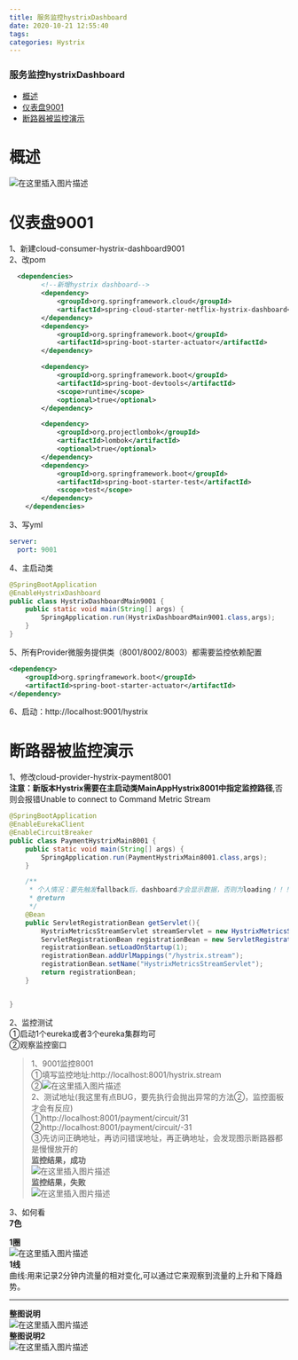 ```yaml
---
title: 服务监控hystrixDashboard
date: 2020-10-21 12:55:40
tags: 
categories: Hystrix
---
```


<!--more-->

### 服务监控hystrixDashboard

- [概述](#_1)
- [仪表盘9001](#9001_4)
- [断路器被监控演示](#_66)

# 概述

![在这里插入图片描述](https://img-blog.csdnimg.cn/2020102112373876.png#pic_center)

# 仪表盘9001

1、新建cloud-consumer-hystrix-dashboard9001  
2、改pom

```xml
  <dependencies>
        <!--新增hystrix dashboard-->
        <dependency>
            <groupId>org.springframework.cloud</groupId>
            <artifactId>spring-cloud-starter-netflix-hystrix-dashboard</artifactId>
        </dependency>
        <dependency>
            <groupId>org.springframework.boot</groupId>
            <artifactId>spring-boot-starter-actuator</artifactId>
        </dependency>

        <dependency>
            <groupId>org.springframework.boot</groupId>
            <artifactId>spring-boot-devtools</artifactId>
            <scope>runtime</scope>
            <optional>true</optional>
        </dependency>

        <dependency>
            <groupId>org.projectlombok</groupId>
            <artifactId>lombok</artifactId>
            <optional>true</optional>
        </dependency>
        <dependency>
            <groupId>org.springframework.boot</groupId>
            <artifactId>spring-boot-starter-test</artifactId>
            <scope>test</scope>
        </dependency>
    </dependencies>

```

3、写yml

```yml
server:
  port: 9001
```

4、主启动类

```java
@SpringBootApplication
@EnableHystrixDashboard
public class HystrixDashboardMain9001 {
    public static void main(String[] args) {
        SpringApplication.run(HystrixDashboardMain9001.class,args);
    }
}

```

5、所有Provider微服务提供类（8001/8002/8003）都需要监控依赖配置

```xml
<dependency>
    <groupId>org.springframework.boot</groupId>
    <artifactId>spring-boot-starter-actuator</artifactId>
</dependency> 
```

6、启动：http://localhost:9001/hystrix

# 断路器被监控演示

1、修改cloud-provider-hystrix-payment8001  
**注意：新版本Hystrix需要在主启动类MainAppHystrix8001中指定监控路径**,否则会报错Unable to connect to Command Metric Stream

```java
@SpringBootApplication
@EnableEurekaClient
@EnableCircuitBreaker
public class PaymentHystrixMain8001 {
    public static void main(String[] args) {
        SpringApplication.run(PaymentHystrixMain8001.class,args);
    }

    /**
     * 个人情况：要先触发fallback后，dashboard才会显示数据，否则为loading！！！！！
     * @return
     */
    @Bean
    public ServletRegistrationBean getServlet(){
        HystrixMetricsStreamServlet streamServlet = new HystrixMetricsStreamServlet();
        ServletRegistrationBean registrationBean = new ServletRegistrationBean(streamServlet);
        registrationBean.setLoadOnStartup(1);
        registrationBean.addUrlMappings("/hystrix.stream");
        registrationBean.setName("HystrixMetricsStreamServlet");
        return registrationBean;
    }


}
```

2、监控测试  
①启动1个eureka或者3个eureka集群均可  
②观察监控窗口

> 1、9001监控8001  
> ①填写监控地址:http://localhost:8001/hystrix.stream  
> ②![在这里插入图片描述](https://img-blog.csdnimg.cn/20201021124515736.png?x-oss-process=image/watermark,type_ZmFuZ3poZW5naGVpdGk,shadow_10,text_aHR0cHM6Ly9ibG9nLmNzZG4ubmV0L3FxXzIxMDQwNTU5,size_16,color_FFFFFF,t_70#pic_center)  
> 2、测试地址\(我这里有点BUG，要先执行会抛出异常的方法②，监控面板才会有反应\)  
> ①http://localhost:8001/payment/circuit/31  
> ②http://localhost:8001/payment/circuit/-31  
> ③先访问正确地址，再访问错误地址，再正确地址，会发现图示断路器都是慢慢放开的  
> **监控结果，成功**  
> ![在这里插入图片描述](https://img-blog.csdnimg.cn/20201021124751402.png?x-oss-process=image/watermark,type_ZmFuZ3poZW5naGVpdGk,shadow_10,text_aHR0cHM6Ly9ibG9nLmNzZG4ubmV0L3FxXzIxMDQwNTU5,size_16,color_FFFFFF,t_70#pic_center)  
> **监控结果，失败**  
> ![在这里插入图片描述](https://img-blog.csdnimg.cn/20201021124811445.png?x-oss-process=image/watermark,type_ZmFuZ3poZW5naGVpdGk,shadow_10,text_aHR0cHM6Ly9ibG9nLmNzZG4ubmV0L3FxXzIxMDQwNTU5,size_16,color_FFFFFF,t_70#pic_center)

3、如何看  
**7色**

**1圈**  
![在这里插入图片描述](https://img-blog.csdnimg.cn/20201021125248331.png#pic_center)  
**1线**  
曲线:用来记录2分钟内流量的相对变化,可以通过它来观察到流量的上升和下降趋势。

---

**整图说明**  
![在这里插入图片描述](https://img-blog.csdnimg.cn/20201021125454211.png?x-oss-process=image/watermark,type_ZmFuZ3poZW5naGVpdGk,shadow_10,text_aHR0cHM6Ly9ibG9nLmNzZG4ubmV0L3FxXzIxMDQwNTU5,size_16,color_FFFFFF,t_70#pic_center)  
**整图说明2**  
![在这里插入图片描述](https://img-blog.csdnimg.cn/20201021125523768.png?x-oss-process=image/watermark,type_ZmFuZ3poZW5naGVpdGk,shadow_10,text_aHR0cHM6Ly9ibG9nLmNzZG4ubmV0L3FxXzIxMDQwNTU5,size_16,color_FFFFFF,t_70#pic_center)